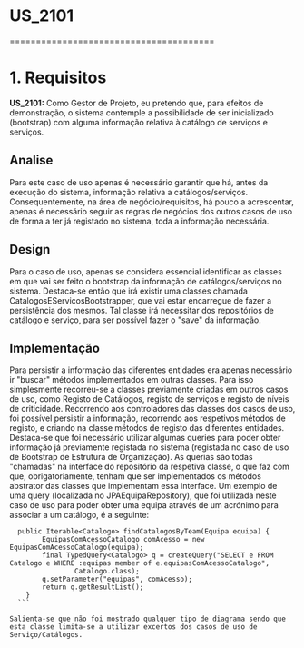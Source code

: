 # US_2101
=======================================
# 1. Requisitos

**US_2101:** Como Gestor de Projeto, eu pretendo que, para efeitos de demonstração, o sistema contemple a possibilidade de ser inicializado (bootstrap) com alguma informação relativa à catálogo de serviços e serviços.

## Analise

Para este caso de uso apenas é necessário garantir que há, antes da execução do sistema, informação relativa a catálogos/serviços. Consequentemente, na área de negócio/requisitos, há pouco a acrescentar, apenas é necessário seguir as regras de negócios dos outros casos de uso de forma a ter já registado no sistema, toda a informação necessária.

## Design

Para o caso de uso, apenas se considera essencial identificar as classes em que vai ser feito o bootstrap da informação de catálogos/serviços no sistema. Destaca-se então que irá existir uma classes chamada CatalogosEServicosBootstrapper, que vai estar encarregue de fazer a persistência dos mesmos. Tal classe irá necessitar dos repositórios de catálogo e serviço, para ser possível fazer o "save" da informação.


## Implementação

Para persistir a informação das diferentes entidades era apenas necessário ir "buscar" métodos implementados em outras classes. Para isso simplesmente recorreu-se a classes previamente criadas em outros casos de uso, como Registo de Catálogos, registo de serviços e registo de níveis de criticidade. Recorrendo aos controladores das classes dos casos de uso, foi possível persistir a informação, recorrendo aos respetivos métodos de registo, e criando na classe métodos de registo das diferentes entidades.
Destaca-se que foi necessário utilizar algumas queries para poder obter informação já previamente registada no sistema (registada no caso de uso de Bootstrap de Estrutura de Organização). As querias são todas "chamadas" na interface do repositório da respetiva classe, o que faz com que, obrigatoriamente, tenham que ser implementados os métodos abstrator das classes que implementam essa interface. Um exemplo de uma query (localizada no JPAEquipaRepository), que foi utilizada neste caso de uso para poder obter uma equipa através de um acrónimo para associar a um catálogo, é a seguinte:

  ```
    public Iterable<Catalogo> findCatalogosByTeam(Equipa equipa) {
          EquipasComAcessoCatalogo comAcesso = new EquipasComAcessoCatalogo(equipa);
          final TypedQuery<Catalogo> q = createQuery("SELECT e FROM Catalogo e WHERE :equipas member of e.equipasComAcessoCatalogo",
                  Catalogo.class);
          q.setParameter("equipas", comAcesso);
          return q.getResultList();
      }
    ```

Salienta-se que não foi mostrado qualquer tipo de diagrama sendo que esta classe limita-se a utilizar excertos dos casos de uso de Serviço/Catálogos.
